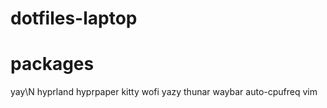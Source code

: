 # dotfiles-laptop
# packages
yay\N
hyprland
hyprpaper
kitty
wofi
yazy
thunar
waybar
auto-cpufreq
vim

